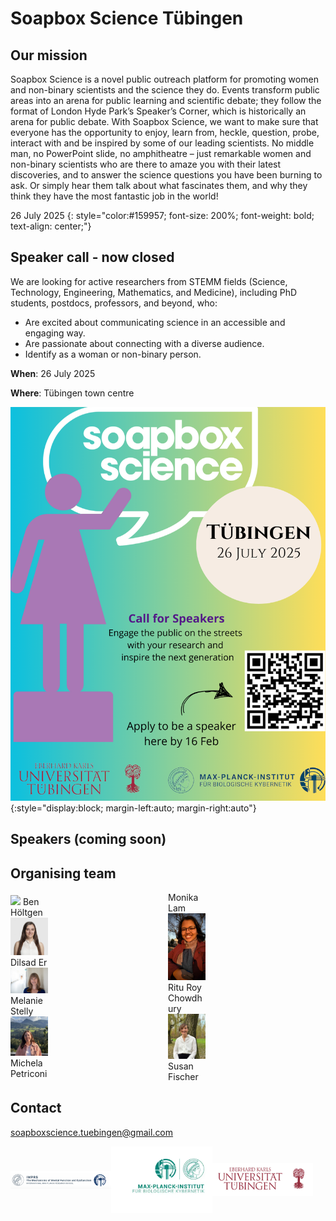 # Soapbox Science Tübingen

## Our mission

Soapbox Science is a novel public outreach platform for promoting women and
non-binary scientists and the science they do. Events transform public areas
into an arena for public learning and scientific debate; they follow the format
of London Hyde Park’s Speaker’s Corner, which is historically an arena for
public debate. With Soapbox Science, we want to make sure that everyone has the
opportunity to enjoy, learn from, heckle, question, probe, interact with and be
inspired by some of our leading scientists. No middle man, no PowerPoint slide,
no amphitheatre – just remarkable women and non-binary scientists who are there
to amaze you with their latest discoveries, and to answer the science questions
you have been burning to ask. Or simply hear them talk about what
fascinates them, and why they think they have the most fantastic job in the
world!

26 July 2025
{: style="color:#159957; font-size: 200%; font-weight: bold; text-align: center;"}

## Speaker call - now closed

We are looking for active researchers from STEMM fields (Science, Technology,
Engineering, Mathematics, and Medicine), including PhD students, postdocs,
professors, and beyond, who:

- Are excited about communicating science in an accessible and engaging way.
- Are passionate about connecting with a diverse audience.
- Identify as a woman or non-binary person.

**When**: 26 July 2025

**Where**: Tübingen town centre


![Soapbox science logo](./assets/soapbox_science_info.png){:style="display:block; margin-left:auto; margin-right:auto"}

## Speakers (coming soon)

## Organising team

<div style="display: inline-flex; width: 100%; align-items: center;">
 <div style="width: 100%">
  <div style="object-fit: contain; width: 24%">
   <img src="./assets/ben_höltgen.jpg" />
   Ben Höltgen
  </div>

  <div style="object-fit: contain; width: 24%">
   <img src="./assets/er_dilsad.jpg" />
   Dilsad Er
  </div>

  <div style="object-fit: contain; width: 24%">
   <img src="./assets/melanie_stelly.jpg" />
   Melanie Stelly
  </div>

  <div style="object-fit: contain; width: 24%">
   <img src="./assets/michela_petriconi.JPG" />
   Michela Petriconi
  </div>
 </div>

<div style="width:100%;">
 <div style="object-fit: contain; width: 24%">
  Monika Lam
 </div>

  <div style="object-fit: contain; width: 24%">
  <img src="./assets/ritu_roy_chowdhury.jpg" />
  Ritu Roy Chowdhury
 </div>

  <div style="object-fit: contain; width: 24%">
  <img src="./assets/susan_fischer.jpg" />
  Susan Fischer
 </div>
</div>
</div>



## Contact

[soapboxscience.tuebingen@gmail.com](mailto:soapboxscience.tuebingen@gmail.com)

<div style="display: inline-flex; width=100%; align-items: center;">

 <img src="./assets/logo_imprs.png" width="32%" style="object-fit: contain;" />
 <img src="./assets/logo_mpg-kyb.webp" width="32%" style="object-fit: contain;" />
 <img src="./assets/logo_uni-tue.png" width="32%" style="object-fit: contain;" />

</div>
